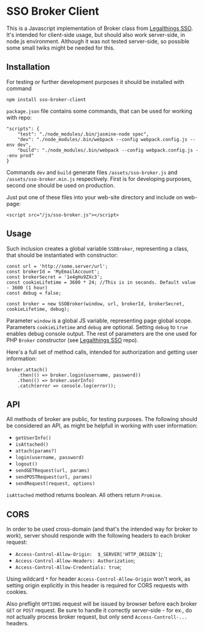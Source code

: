 # SSO Broker Client

This is a Javascript implementation of Broker class from [Legalthings SSO](https://github.com/legalthings/sso). It's intended for client-side usage, but should also work server-side, in node.js environment. Although it was not tested server-side, so possible some small twiks might be needed for this.

Installation
---

For testing or further development purposes it should be installed with command

```
npm install sso-broker-client
```

`package.json` file contains some commands, that can be used for working with repo:

```
"scripts": {
    "test": "./node_modules/.bin/jasmine-node spec",
    "dev": "./node_modules/.bin/webpack --config webpack.config.js --env dev",
    "build": "./node_modules/.bin/webpack --config webpack.config.js --env prod"
}
```

Commands `dev` and `build` generate files `/assets/sso-broker.js` and `/assets/sso-broker.min.js` respectively. First is for developing purposes, second one should be used on production.

Just put one of these files into your web-site directory and include on web-page:

```
<script src="/js/sso-broker.js"></script>
```

Usage
---

Such inclusion creates a global variable `SSOBroker`, representing a class, that should be instantiated with constructor:

```
const url = 'http://some.server/url';
const brokerId = 'MyEmailAccount';
const brokerSecret = '1e4gHu9ZXc3';
const cookieLifetime = 3600 * 24; //This is in seconds. Default value - 3600 (1 hour)
const debug = false;

const broker = new SSOBroker(window, url, brokerId, brokerSecret, cookieLifetime, debug);
```

Parameter `window` is a global JS variable, representing page global scope.
Parameters `cookieLifetime` and `debug` are optional. Setting `debug` to `true` enables debug console output.
The rest of parameters are the one used for PHP `Broker` constructor (see [Legalthings SSO](https://github.com/legalthings/sso) repo).

Here's a full set of method calls, intended for authorization and getting user information:

```
broker.attach()
    .then(() => broker.login(username, password))
    .then(() => broker.userInfo)
    .catch(error => console.log(error));
```

API
---

All methods of broker are public, for testing purposes. The following should be considered an API, as might be helpfull in working with user information:

* `getUserInfo()`
* `isAttached()`
* `attach(params?)`
* `login(username, password)`
* `logout()`
* `sendGETRequest(url, params)`
* `sendPOSTRequest(url, params)`
* `sendRequest(request, options)`

`isAttached` method returns boolean. All others return `Promise`.

CORS
---

In order to be used cross-domain (and that's the intended way for broker to work), server should responde with the following headers to each broker request:

* `Access-Control-Allow-Origin:  $_SERVER['HTTP_ORIGIN']`;
* `Access-Control-Allow-Headers: Authorization`;
* `Access-Control-Allow-Credentials: true`;

Using wildcard `*` for header `Access-Control-Allow-Origin` won't work, as setting origin explicitly in this header is required for CORS requests with cookies.

Also preflight `OPTIONS` request will be issued by browser before each broker `GET` or `POST` request. Be sure to handle it correctly server-side - for ex., do not actually process broker request, but only send `Access-Controll-...` headers.

